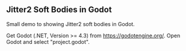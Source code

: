 ## Jitter2 Soft Bodies in Godot

Small demo to showing Jitter2 soft bodies in Godot.

Get Godot (.NET, Version >= 4.3) from https://godotengine.org/. Open Godot and select "project.godot".
